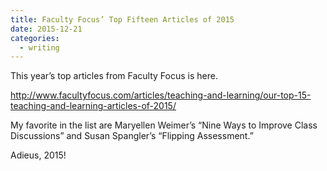 ```yaml
---
title: Faculty Focus’ Top Fifteen Articles of 2015
date: 2015-12-21 
categories:
  - writing
---
```


This year’s top articles from Faculty Focus is here.

http://www.facultyfocus.com/articles/teaching-and-learning/our-top-15-teaching-and-learning-articles-of-2015/

My favorite in the list are  Maryellen Weimer’s “Nine Ways to Improve Class Discussions” and Susan Spangler’s “Flipping Assessment.”

Adieus, 2015!
